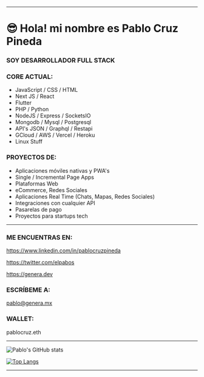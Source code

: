 
<hr>

# 😎 Hola! mi nombre es Pablo Cruz Pineda


### SOY DESARROLLADOR FULL STACK


### CORE ACTUAL:

- JavaScript / CSS / HTML
- Next JS / React
- Flutter
- PHP / Python 
- NodeJS / Express / SocketsIO
- Mongodb / Mysql / Postgresql
- API's JSON / Graphql / Restapi
- GCloud / AWS / Vercel / Heroku
- Linux Stuff


### PROYECTOS DE:

- Aplicaciones móviles nativas y PWA's
- Single / Incremental Page Apps
- Plataformas Web
- eCommerce, Redes Sociales
- Aplicaciones Real Time (Chats, Mapas, Redes Sociales)
- Integraciones con cualquier API
- Pasarelas de pago
- Proyectos para startups tech

<hr>

### ME ENCUENTRAS EN:

https://www.linkedin.com/in/pablocruzpineda

https://twitter.com/elpabos

https://genera.dev


### ESCRÍBEME A:

pablo@genera.mx

### WALLET:

pablocruz.eth

<hr>

![Pablo's GitHub stats](https://github-readme-stats.vercel.app/api?username=pablocruzpineda&hide=contribs,issues,prs&theme=buefy&show_icons=true&count_private=true) 

[![Top Langs](https://github-readme-stats.vercel.app/api/top-langs/?username=pablocruzpineda&layout=compact&count_private=true)](https://github.com/pablocruzpineda/github-readme-stats)

<hr>





